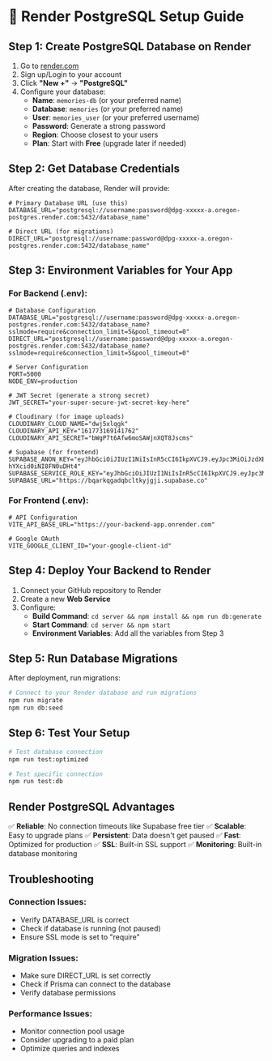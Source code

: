 # 🚀 Render PostgreSQL Setup Guide

## Step 1: Create PostgreSQL Database on Render

1. Go to [render.com](https://render.com)
2. Sign up/Login to your account
3. Click **"New +"** → **"PostgreSQL"**
4. Configure your database:
   - **Name**: `memories-db` (or your preferred name)
   - **Database**: `memories` (or your preferred name)
   - **User**: `memories_user` (or your preferred username)
   - **Password**: Generate a strong password
   - **Region**: Choose closest to your users
   - **Plan**: Start with **Free** (upgrade later if needed)

## Step 2: Get Database Credentials

After creating the database, Render will provide:

```env
# Primary Database URL (use this)
DATABASE_URL="postgresql://username:password@dpg-xxxxx-a.oregon-postgres.render.com:5432/database_name"

# Direct URL (for migrations)
DIRECT_URL="postgresql://username:password@dpg-xxxxx-a.oregon-postgres.render.com:5432/database_name"
```

## Step 3: Environment Variables for Your App

### For Backend (.env):

```env
# Database Configuration
DATABASE_URL="postgresql://username:password@dpg-xxxxx-a.oregon-postgres.render.com:5432/database_name?sslmode=require&connection_limit=5&pool_timeout=0"
DIRECT_URL="postgresql://username:password@dpg-xxxxx-a.oregon-postgres.render.com:5432/database_name?sslmode=require&connection_limit=5&pool_timeout=0"

# Server Configuration
PORT=5000
NODE_ENV=production

# JWT Secret (generate a strong secret)
JWT_SECRET="your-super-secure-jwt-secret-key-here"

# Cloudinary (for image uploads)
CLOUDINARY_CLOUD_NAME="dwj5xlqgk"
CLOUDINARY_API_KEY="161773169141762"
CLOUDINARY_API_SECRET="bWgP7t6Afw6moSAWjnXQT8Jscms"

# Supabase (for frontend)
SUPABASE_ANON_KEY="eyJhbGciOiJIUzI1NiIsInR5cCI6IkpXVCJ9.eyJpc3MiOiJzdXBhYmFzZSIsInJlZiI6ImJxYXJrcWdhZHFiY2x0a3lqZ2ppIiwicm9sZSI6ImFub24iLCJpYXQiOjE3NTg5NDg4MTAsImV4cCI6MjA3NDUyNDgxMH0.SH1qn2rtvDX6UEafupXZFDC-hYXcid0iNI8FN0uDHt4"
SUPABASE_SERVICE_ROLE_KEY="eyJhbGciOiJIUzI1NiIsInR5cCI6IkpXVCJ9.eyJpc3MiOiJzdXBhYmFzZSIsInJlZiI6ImJxYXJrcWdhZHFiY2x0a3lqZ2ppIiwicm9sZSI6InNlcnZpY2Vfcm9sZSIsImlhdCI6MTc1ODk0ODgxMCwiZXhwIjoyMDc0NTI0ODEwfQ.PqMTSS3TtmQRHomCfMLsjVmH0LVS9vRvTYWIj0y5itU"
SUPABASE_URL="https://bqarkqgadqbcltkyjgji.supabase.co"
```

### For Frontend (.env):

```env
# API Configuration
VITE_API_BASE_URL="https://your-backend-app.onrender.com"

# Google OAuth
VITE_GOOGLE_CLIENT_ID="your-google-client-id"
```

## Step 4: Deploy Your Backend to Render

1. Connect your GitHub repository to Render
2. Create a new **Web Service**
3. Configure:
   - **Build Command**: `cd server && npm install && npm run db:generate`
   - **Start Command**: `cd server && npm start`
   - **Environment Variables**: Add all the variables from Step 3

## Step 5: Run Database Migrations

After deployment, run migrations:

```bash
# Connect to your Render database and run migrations
npm run migrate
npm run db:seed
```

## Step 6: Test Your Setup

```bash
# Test database connection
npm run test:optimized

# Test specific connection
npm run test:db
```

## Render PostgreSQL Advantages

✅ **Reliable**: No connection timeouts like Supabase free tier
✅ **Scalable**: Easy to upgrade plans
✅ **Persistent**: Data doesn't get paused
✅ **Fast**: Optimized for production
✅ **SSL**: Built-in SSL support
✅ **Monitoring**: Built-in database monitoring

## Troubleshooting

### Connection Issues:

- Verify DATABASE_URL is correct
- Check if database is running (not paused)
- Ensure SSL mode is set to "require"

### Migration Issues:

- Make sure DIRECT_URL is set correctly
- Check if Prisma can connect to the database
- Verify database permissions

### Performance Issues:

- Monitor connection pool usage
- Consider upgrading to a paid plan
- Optimize queries and indexes
